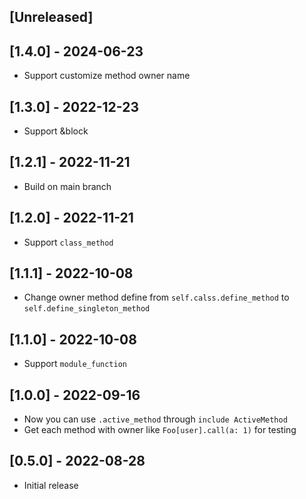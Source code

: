 ## [Unreleased]

## [1.4.0] - 2024-06-23

- Support customize method owner name

## [1.3.0] - 2022-12-23

- Support &block

## [1.2.1] - 2022-11-21

- Build on main branch
## [1.2.0] - 2022-11-21

- Support `class_method`

## [1.1.1] - 2022-10-08

- Change owner method define from `self.calss.define_method` to `self.define_singleton_method`

## [1.1.0] - 2022-10-08

- Support `module_function`

## [1.0.0] - 2022-09-16

- Now you can use `.active_method` through `include ActiveMethod`
- Get each method with owner like `Foo[user].call(a: 1)` for testing
## [0.5.0] - 2022-08-28

- Initial release
